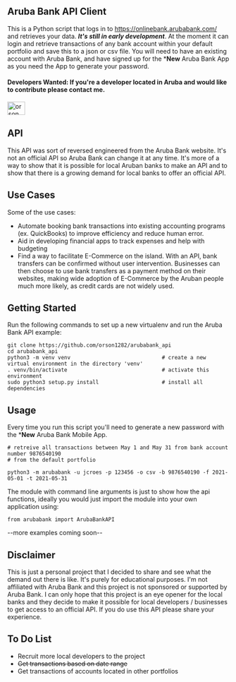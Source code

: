 ## Aruba Bank API Client

This is a Python script that logs in to https://onlinebank.arubabank.com/ and retrieves your data.
__*It's still in early development*__. At the moment it can login and retrieve transactions of any bank account within your default portfolio and save this to a json or csv file. You will need to have an existing account with Aruba Bank, and have signed up for the ***New** Aruba Bank App as you need the App to generate your password.


#### Developers Wanted: If you're a developer located in Aruba and would like to contribute please contact me.
<a href="https://www.twitter.com/orson_297" target="_blank"><img src="https://raw.githubusercontent.com/rahuldkjain/github-profile-readme-generator/master/src/images/icons/Social/twitter.svg" alt="orson_297" height="30" width="40"></a>


## API

This API was sort of reversed engineered from the Aruba Bank website. It's not an official API so Aruba Bank can change it at any time. It's more of a way to show that it is possible for local Aruban banks to make an API and to show that there is a growing demand for local banks to offer an official API.


## Use Cases

Some of the use cases:
- Automate booking bank transactions into existing accounting programs (ex. QuickBooks) to improve efficiency and reduce human error.
- Aid in developing financial apps to track expenses and help with budgeting
- Find a way to facilitate E-Commerce on the island. With an API, bank transfers can be confirmed without user intervention.
Businesses can then choose to use bank transfers as a payment method on their websites,
making wide adoption of E-Commerce by the Aruban people much more likely, as credit cards are not widely used.


## Getting Started

Run the following commands to set up a new virtualenv and run the Aruba Bank API example:

    git clone https://github.com/orson1282/arubabank_api
    cd arubabank_api
    python3 -m venv venv                             # create a new virtual environment in the directory 'venv'
    . venv/bin/activate                              # activate this environment
    sudo python3 setup.py install                    # install all dependencies


## Usage

Every time you run this script you'll need to generate a new password with the ***New** Aruba Bank Mobile App.

    # retreive all transactions between May 1 and May 31 from bank account number 9876540190
    # from the default portfolio

    python3 -m arubabank -u jcroes -p 123456 -o csv -b 9876540190 -f 2021-05-01 -t 2021-05-31

The module with command line arguments is just to show how the api functions, ideally you would just import the module into your own application using:

    from arubabank import ArubaBankAPI

--more examples coming soon--


## Disclaimer

This is just a personal project that I decided to share and see what the demand out there is like. It's purely for educational purposes. I'm not affiliated with Aruba Bank and this project is not sponsored or supported by Aruba Bank. I can only hope that this project is an eye opener for the local banks and they decide to make it possible for local developers / businesses to get access to an official API. If you do use this API please share your experience.


## To Do List

- Recruit more local developers to the project
- ~~Get transactions based on date range~~
- Get transactions of accounts located in other portfolios
